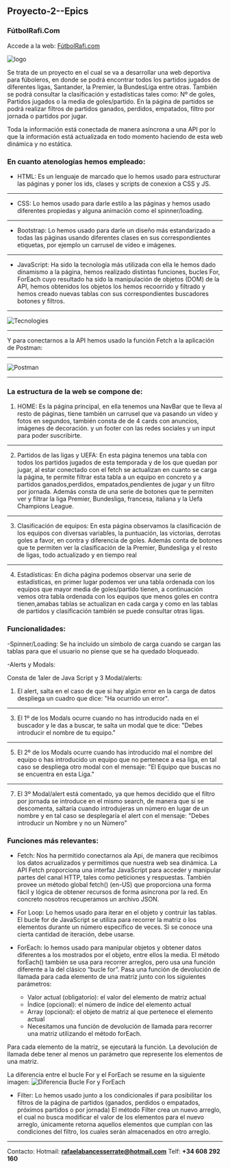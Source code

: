 ## Proyecto-2--Epics

### FútbolRafi.Com

Accede a la web: [FútbolRafi.com](https://futbolrafi.netlify.app/home)

<img src="Imagenes/FútbolRafi.jpg" alt="logo">

Se trata de un proyecto en el cual se va a desarrollar una web deportiva para fúboleros, en donde se podrá encontrar todos los partidos jugados de diferentes ligas, Santander, la Premier, la BundesLiga entre otras. También se podrá consultar la clasificación y estadísticas tales como: Nº de goles, Partidos jugados o la media de goles/partido.
En la página de partidos se podrá realizar filtros de partidos ganados, perdidos, empatados, filtro por jornada o partidos por jugar.

Toda la información está conectada de manera asíncrona a una API por lo que la información está actualizada en todo momento haciendo de esta web dinámica y no estática.

### En cuanto atenologías hemos empleado: 

- HTML: Es un lenguaje de marcado que lo hemos usado para estructurar las páginas y poner los ids, clases y scripts de conexion a CSS y JS. 
***
- CSS: Lo hemos usado para darle estilo a las páginas y hemos usado diferentes propiedas y alguna animación como el spinner/loading.
***
- Bootstrap: Lo hemos usado para darle un diseño más estandarizado a todas las páginas usando diferentes clases en sus correspondientes etiquetas, por ejemplo un carrusel de vídeo e imágenes.
***
- JavaScript: Ha sido la tecnología más utilizada con ella le hemos dado dinamismo a la página, hemos realizado distintas funciones, bucles For, ForEach cuyo resultado ha sido la manipulación de objetos (DOM) de la API, hemos obtenidos los objetos los hemos recoorrido y filtrado y hemos creado nuevas tablas con sus correspondientes buscadores botones y filtros.
---

![Tecnologies](https://user-images.githubusercontent.com/96442220/153618938-50bd2647-cb80-4386-b1c1-49b35960a3f0.jpg)

---

Y para conectarnos a la API hemos usado la función Fetch a la aplicación de Postman:

---

![Postman](https://user-images.githubusercontent.com/96442220/153619900-b7e046bc-6146-4175-ba61-23f6d37c7fed.png)

***

### La estructura de la web se compone de:

1. HOME: Es la página principal, en ella tenemos una NavBar que te lleva al resto de páginas, tiene también un carrusel que  va pasando un vídeo y fotos en segundos, también consta de de 4 cards con anuncios, imágenes de decoración. y un footer con las redes sociales y un input para poder suscribirte.
***
2. Partidos de las ligas y UEFA: En esta página tenemos una tabla con todos los partidos jugados de esta temporada y de los que quedan por jugar, al estar conectado con el fetch se actualizan en cuanto se carga la página, te permite filtrar esta tabla a un equipo en concreto y a partidos ganados,perdidos, empatados,pendientes de jugar y un filtro por jornada.
Además consta de una serie de botones que te permiten ver y filtrar la liga Premier, Bundesliga, francesa, italiana y la Uefa Champions League.
***
3. Clasificación de equipos: En esta página observamos la clasificación de los equipos con diversas variables, la puntuación, las victorias, derrotas goles a favor, en contra y diferencia de goles. Además conta de botones que te permiten ver la clasificación de la Premier, Bundesliga y el resto de ligas, todo actualizado y en tiempo real
***
4. Estadísticas: En dicha página podemos observar una serie de estadísticas, en primer lugar podemos ver una tabla ordenada con los equipos que mayor media de goles/partido tienen, a continuación vemos otra tabla ordenada con los equipos que menos goles en contra tienen,amabas tablas se actualizan en cada carga y como en las tablas de partidos y clasificación también se puede consultar otras ligas.


### Funcionalidades:

-Spinner/Loading: Se ha incluido un símbolo de carga cuando se cargan las tablas para que el usuario no piense que se ha quedado bloqueado.

-Alerts y Modals:

Consta de 1aler de Java Script y 3 Modal/alerts:

  1. El alert, salta en el caso de que si hay algún error en la carga de datos despliega un cuadro que dice: "Ha ocurrido un error".
  ***
  3. El 1º de los Modals ocurre cuando no has introducido nada en el buscador y le das a buscar, te salta un modal que te dice: "Debes introducir el nombre de tu equipo."
  ***
  5. El 2º de los Modals ocurre cuando has introducido mal el nombre del equipo o has introducido un equipo que no pertenece a esa liga, en tal caso se despliega otro modal con el mensaje: "El Equipo que buscas no se encuentra en esta Liga."
  ***
  7. El 3º Modal/alert está comentado, ya que hemos decidido que el filtro por jornada se introduce en el mismo search, de manera que si se descomenta, saltaría cuando introdujeras un número en lugar de un nombre y en tal caso se desplegaría el alert con el mensaje: "Debes introducir un Nombre y no un Número"

### Funciones más relevantes:

- Fetch: Nos ha permitido conectarnos ala Api, de manera que recibimos los datos acrualizados y permitimos que nuestra web sea dinámica. La API Fetch proporciona una interfaz JavaScript para acceder y manipular partes del canal HTTP, tales como peticiones y respuestas. También provee un método global fetch() (en-US) que proporciona una forma fácil y lógica de obtener recursos de forma asíncrona por la red. En concreto nosotros recuperamos un archivo JSON.

- For Loop: Lo hemos usado para iterar en el objeto y contruir las tablas. El bucle for de JavaScript se utiliza para recorrer la matriz o los elementos durante un número específico de veces. Si se conoce una cierta cantidad de iteración, debe usarse. 

- ForEach: lo hemos usado para manipular objetos y obtener datos diferentes a los mostrados por el objeto, entre ellos la media.
El método forEach() también se usa para recorrer arreglos, pero usa una función diferente a la del clásico “bucle for”. Pasa una función de devolución de llamada para cada elemento de una matriz junto con los siguientes parámetros:

  - Valor actual (obligatorio): el valor del elemento de matriz actual
  - Índice (opcional): el número de índice del elemento actual
  - Array (opcional): el objeto de matriz al que pertenece el elemento actual
  - Necesitamos una función de devolución de llamada para recorrer una matriz utilizando el método forEach.

Para cada elemento de la matriz, se ejecutará la función. La devolución de llamada debe tener al menos un parámetro que represente los elementos de una matriz.

La diferencia entre el bucle For y el ForEach se resume en la siguiente imagen:
![Diferencia Bucle For y ForEach](https://user-images.githubusercontent.com/96442220/153895201-c406a403-accf-4a53-ade1-14258f513b05.jpg)


- Filter: Lo hemos usado junto a los condicionales if para posibilitar los filtros de la página de partidos (ganados, perdidos o empatados, próximos partidos o por jornada)
El método Filter crea un nuevo arreglo, el cual no busca modificar el valor de los elementos para el nuevo arreglo, únicamente retorna aquellos elementos que cumplan con las condiciones del filtro, los cuales serán almacenados en otro arreglo.

***
Contacto: Hotmail: **rafaelabancesserrate@hotmail.com**
Telf: **+34 608 292 160**

